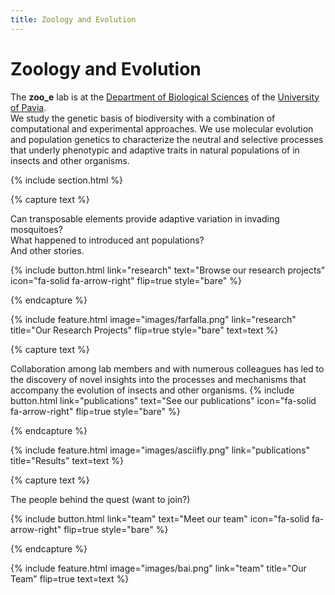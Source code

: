 ```yaml
---
title: Zoology and Evolution
---
```


# Zoology and Evolution

The **zoo_e** lab is at the [Department of Biological Sciences](https://dbb.dip.unipv.it/en) of the [University of Pavia](https://portale.unipv.it/it).  
We study the genetic basis of biodiversity with a combination of computational and experimental approaches. We use molecular evolution and population genetics to characterize the neutral and selective processes that underly phenotypic and adaptive traits in natural populations of in insects and other organisms.

{% include section.html %}

{% capture text %}

Can transposable elements provide adaptive variation in invading mosquitoes?  
What happened to introduced ant populations?  
And other stories.

{%
  include button.html
  link="research"
  text="Browse our research projects"
  icon="fa-solid fa-arrow-right"
  flip=true
  style="bare"
%}

{% endcapture %}

{%
  include feature.html
  image="images/farfalla.png"
  link="research"
  title="Our Research Projects"
  flip=true
  style="bare"
  text=text
%}

{% capture text %}

Collaboration among lab members and with numerous colleagues has led to the discovery of novel insights into the processes and mechanisms that accompany the evolution of insects and other organisms.
{%
  include button.html
  link="publications"
  text="See our publications"
  icon="fa-solid fa-arrow-right"
  flip=true
  style="bare"
%}

{% endcapture %}

{%
  include feature.html
  image="images/asciifly.png"
  link="publications"
  title="Results"
  text=text
%}

{% capture text %}

The people behind the quest (want to join?)

{%
  include button.html
  link="team"
  text="Meet our team"
  icon="fa-solid fa-arrow-right"
  flip=true
  style="bare"
%}

{% endcapture %}

{%
  include feature.html
  image="images/bai.png"
  link="team"
  title="Our Team"
  flip=true
  text=text
%}
